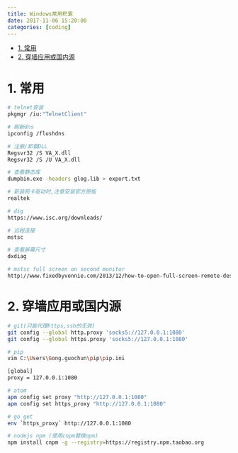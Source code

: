 ```yaml
---
title: Windows常用积累
date: 2017-11-06 15:20:00
categories: [coding]
---
```


<!-- TOC -->

- [1. 常用](#1-常用)
- [2. 穿墙应用或国内源](#2-穿墙应用或国内源)

<!-- /TOC -->


<a id="markdown-1-常用" name="1-常用"></a>
# 1. 常用

```bash
# telnet安装
pkgmgr /iu:"TelnetClient"

# 刷新dns
ipconfig /flushdns

# 注册/卸载DLL
Regsvr32 /S VA_X.dll
Regsvr32 /S /U VA_X.dll

# 查看静态库
dumpbin.exe -headers glog.lib > export.txt

# 新装网卡驱动时,注意安装官方原版
realtek

# dig
https://www.isc.org/downloads/

# 远程连接
mstsc

# 查看屏幕尺寸
dxdiag

# mstsc full screen on second monitor
http://www.fixedbyvonnie.com/2013/12/how-to-open-full-screen-remote-desktop-session-secondary-monitor-in-windows/#.WUi7XeuGOHs
```

<a id="markdown-2-穿墙应用或国内源" name="2-穿墙应用或国内源"></a>
# 2. 穿墙应用或国内源

```bash
# git(只能代理https,ssh的无效)
git config --global http.proxy 'socks5://127.0.0.1:1080' 
git config --global https.proxy 'socks5://127.0.0.1:1080'

# pip
vim C:\Users\Gong.guochun\pip\pip.ini

[global]
proxy = 127.0.0.1:1080

# atom
apm config set proxy "http://127.0.0.1:1080"
apm config set https_proxy "http://127.0.0.1:1080"

# go get
env `https_proxy` http://127.0.0.1:1080

# nodejs npm (使用cnpm替换npm)
npm install cnpm -g --registry=https://registry.npm.taobao.org

```
